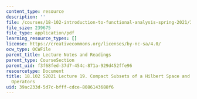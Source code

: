 ```yaml
---
content_type: resource
description: ''
file: /courses/18-102-introduction-to-functional-analysis-spring-2021/39ac233d5d7cbfffcdce8086143688f6_MIT18_102s21_lec19.pdf
file_size: 239675
file_type: application/pdf
learning_resource_types: []
license: https://creativecommons.org/licenses/by-nc-sa/4.0/
ocw_type: OCWFile
parent_title: Lecture Notes and Readings
parent_type: CourseSection
parent_uid: f3f68fed-37d7-454c-871a-929d452ffe96
resourcetype: Document
title: 18.102 S2021 Lecture 19. Compact Subsets of a Hilbert Space and Finite-Rank
  Operators
uid: 39ac233d-5d7c-bfff-cdce-8086143688f6
---
```

